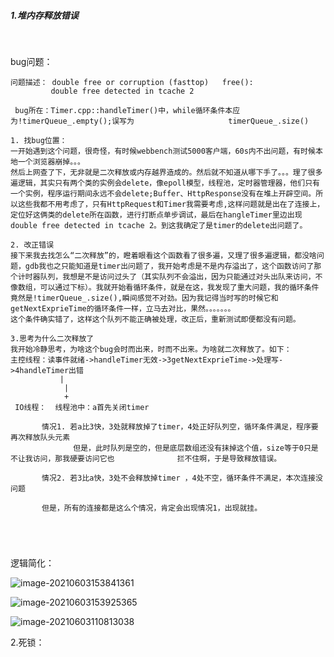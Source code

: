 ##### 1.堆内存释放错误

​	

bug问题：

```
问题描述： double free or corruption (fasttop)   free():  
		 double free detected in tcache 2
		 
 bug所在：Timer.cpp::handleTimer()中，while循环条件本应为!timerQueue_.empty();误写为					  timerQueue_.size()

1. 找bug位置：
一开始遇到这个问题，很奇怪，有时候webbench测试5000客户端，60s内不出问题，有时候本地一个浏览器崩掉。。。
然后上网查了下，无非就是二次释放或内存越界造成的。然后就不知道从哪下手了。。。理了很多遍逻辑，其实只有两个类的实例会delete，像epoll模型，线程池，定时器管理器，他们只有一个实例，程序运行期间永远不会delete;Buffer、HttpResponse没有在堆上开辟空间。所以这些我都不用考虑了，只有HttpRequest和Timer我需要考虑,这样问题就是出在了连接上，定位好这俩类的delete所在函数，进行打断点单步调试，最后在hangleTimer里边出现 double free detected in tcache 2。到这我确定了是timer的delete出问题了。

2. 改正错误
接下来我去找怎么“二次释放”的，瞪着眼看这个函数看了很多遍，又理了很多遍逻辑，都没啥问题，gdb我也之只能知道是timer出问题了，我开始考虑是不是内存溢出了，这个函数访问了那个计时器队列，我想是不是访问过头了（其实队列不会溢出，因为只能通过对头出队来访问，不像数组，可以通过下标）。我就开始看循环条件，就是在这，我发现了重大问题，我的循环条件竟然是!timerQueue_.size(),瞬间感觉不对劲。因为我记得当时写的时候它和getNextExprieTime的循环条件一样，立马去对比，果然。。。。。。。
这个条件确实错了，这样这个队列不能正确被处理，改正后，重新测试即便都没有问题。

3.思考为什么二次释放了
我开始冷静思考，为啥这个bug会时而出来，时而不出来。为啥就二次释放了。如下：
主控线程：读事件就绪->handleTimer无效->3getNextExprieTime->处理写->4handleTimer出错
    ​		|
    		|
    		+
 IO线程：  线程池中：a首先关闭timer

​		情况1. 若a比3快，3处就释放掉了timer，4处正好队列空，循环条件满足，程序要再次释放队头元素
			  但是，此时队列是空的，但是底层数组还没有抹掉这个值，size等于0只是不让我访问，那我硬要访问它也				 拦不住啊，于是导致释放错误。

​		情况2. 若3比a快，3处不会释放掉timer ，4处不空，循环条件不满足，本次连接没问题

​		但是，所有的连接都是这么个情况，肯定会出现情况1，出现就挂。





```

逻辑简化：

![image-20210603153841361](C:\Users\liu-cc\AppData\Roaming\Typora\typora-user-images\image-20210603153841361.png)

![image-20210603153925365](C:\Users\liu-cc\AppData\Roaming\Typora\typora-user-images\image-20210603153925365.png)

![image-20210603110813038](C:\Users\liu-cc\AppData\Roaming\Typora\typora-user-images\image-20210603110813038.png)



2.死锁：





